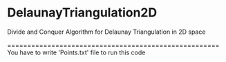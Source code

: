 # DelaunayTriangulation2D
Divide and Conquer Algorithm for Delaunay Triangulation in 2D space


=====================================================
You have to write 'Points.txt' file to run this code
